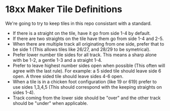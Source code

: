 # 18xx Maker Tile Definitions

We're going to try to keep tiles in this repo consistant with a standard.

- If there is a straight on the tile, have it go from side 1-4 by default.
- If there are two straights on the tile have them go from side 1-4 and 2-5.
- When there are multiple track all originating from one side, prefer that to be
  side 1 (This allows tiles like 26/27, and 28/29 to be symetrical).
- Prefer lower number tile sides for all track. This means a sharp alone with be
  1-2, a gentle 1-3 and a straight 1-4.
- Prefer to leave highest number sides open when possible (This often will agree
  with the last rule). For example: a 5 sided tile should leave side 6 open. A
  three sided tile should leave sides 4-6 open.
- When a tile is in a chicken foot configuration (like 19 or 619) prefer to use
  sides 1,3,4,5 (This should correspond with the keeping straights on sides
  1-4).
- Track coming from the lower side should be "over" and the other track should
  be "under" when applicable.
